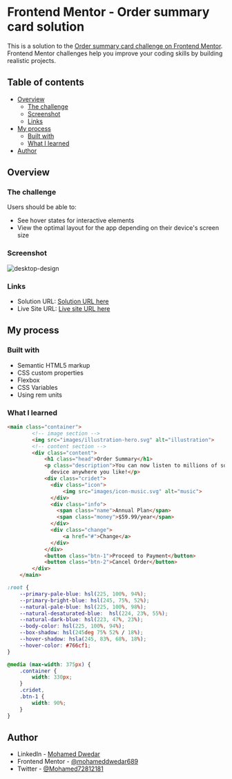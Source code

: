 # Frontend Mentor - Order summary card solution

This is a solution to the [Order summary card challenge on Frontend Mentor](https://www.frontendmentor.io/challenges/order-summary-component-QlPmajDUj). Frontend Mentor challenges help you improve your coding skills by building realistic projects. 

## Table of contents

- [Overview](#overview)
  - [The challenge](#the-challenge)
  - [Screenshot](#screenshot)
  - [Links](#links)
- [My process](#my-process)
  - [Built with](#built-with)
  - [What I learned](#what-i-learned)
- [Author](#author)

## Overview

### The challenge

Users should be able to:

- See hover states for interactive elements
- View the optimal layout for the app depending on their device's screen size

### Screenshot

![desktop-design](https://user-images.githubusercontent.com/77099631/160136993-f7cdc7b4-d0d1-4aca-ab29-2b318587fe8a.jpg)

### Links

- Solution URL: [Solution URL here](https://github.com/mohameddwedar689/Order-summary-component-main)
- Live Site URL: [Live site URL here](https://mohameddwedar689.github.io/Order-summary-component-main/)

## My process

### Built with

- Semantic HTML5 markup
- CSS custom properties
- Flexbox
- CSS Variables
- Using rem units

### What I learned

```HTML
<main class="container">
        <!-- image section -->
        <img src="images/illustration-hero.svg" alt="illustration">
        <!-- content section -->
        <div class="content">
            <h1 class="head">Order Summary</h1>
            <p class="description">You can now listen to millions of songs, audiobooks, and podcasts on any 
              device anywhere you like!</p>
            <div class="cridet">
              <div class="icon">
                  <img src="images/icon-music.svg" alt="music">
              </div>
              <div class="info">
                <span class="name">Annual Plan</span>
                <span class="money">$59.99/year</span>
              </div>
              <div class="change">
                  <a href="#">Change</a>
              </div>
            </div>
            <button class="btn-1">Proceed to Payment</button>
            <button class="btn-2">Cancel Order</button>
        </div>
    </main>
```



```css
:root {
    --primary-pale-blue: hsl(225, 100%, 94%);
    --primary-bright-blue: hsl(245, 75%, 52%);
    --natural-pale-blue: hsl(225, 100%, 98%);
    --natural-desaturated-blue:  hsl(224, 23%, 55%);
    --natural-dark-blue: hsl(223, 47%, 23%); 
    --body-color: hsl(225, 100%, 94%);
    --box-shadow: hsl(245deg 75% 52% / 18%);
    --hover-shadow: hsla(245, 83%, 68%, 18%);
    --hover-color: #766cf1;
}
```

```css
@media (max-width: 375px) {
    .container {
        width: 330px;
    }
    .cridet,
    .btn-1 {
        width: 90%;
    }
}
```



## Author

- LinkedIn - [Mohamed Dwedar](https://www.linkedin.com/in/mohamed-dwedar)
- Frontend Mentor - [@mohameddwedar689](https://www.frontendmentor.io/profile/mohameddwedar689)
- Twitter - [@Mohamed72812181](https://twitter.com/Mohamed72812181?s=09)